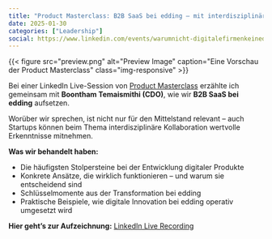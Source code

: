 ```yaml
---
title: "Product Masterclass: B2B SaaS bei edding – mit interdisziplinären Teams "
date: 2025-01-30
categories: ["Leadership"]
social: https://www.linkedin.com/events/warumnicht-digitalefirmenkeined7287516741629321216/comments/
---
```


{{< figure src="preview.png" alt="Preview Image" caption="Eine Vorschau der Product Masterclass" class="img-responsive" >}}

Bei einer LinkedIn Live-Session von [Product Masterclass](https://www.product-masterclass.com/de) erzählte ich gemeinsam mit **Boontham Temaismithi (CDO)**, wie wir **B2B SaaS bei edding** aufsetzen.

Worüber wir sprechen, ist nicht nur für den Mittelstand relevant – auch Startups können beim Thema interdisziplinäre Kollaboration wertvolle Erkenntnisse mitnehmen.

**Was wir behandelt haben:**

- Die häufigsten Stolpersteine bei der Entwicklung digitaler Produkte
- Konkrete Ansätze, die wirklich funktionieren – und warum sie entscheidend sind
- Schlüsselmomente aus der Transformation bei edding
- Praktische Beispiele, wie digitale Innovation bei edding operativ umgesetzt wird

**Hier geht’s zur Aufzeichnung:** [LinkedIn Live Recording](https://www.linkedin.com/events/7287516741629321216/about/)
